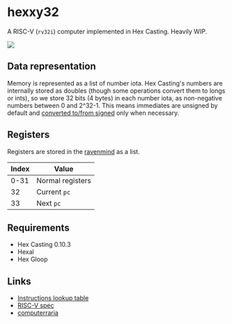 # hexxy32

A RISC-V (`rv32i`) computer implemented in Hex Casting. Heavily WIP.

![](https://i.imgur.com/0LUewBC.png)

## Data representation

Memory is represented as a list of number iota. Hex Casting's numbers are internally stored as doubles (though some operations convert them to longs or ints), so we store 32 bits (4 bytes) in each number iota, as non-negative numbers between 0 and 2^32-1. This means immediates are unsigned by default and [converted to/from signed](https://stackoverflow.com/a/62328202) only when necessary.

## Registers

Registers are stored in the [ravenmind](https://hexcasting.hexxy.media/v/0.10.3/1.0.dev22/en_us/#patterns/readwrite@hexcasting:local) as a list.

| Index | Value |
| ----- | ----- |
| 0-31  | Normal registers |
| 32    | Current `pc` |
| 33    | Next `pc` |

## Requirements

* Hex Casting 0.10.3
* Hexal
* Hex Gloop

## Links

* [Instructions lookup table](https://docs.google.com/spreadsheets/d/1i21hN2jmQvABMubGRTGIojoAtegI30-cbB2LlNZ8S3Y/edit?usp=sharing)
* [RISC-V spec](https://drive.google.com/file/d/1s0lZxUZaa7eV_O0_WsZzaurFLLww7ou5/view?usp=drive_link)
* [computerraria](https://github.com/misprit7/computerraria)
